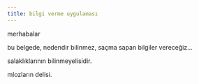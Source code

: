 ```yaml
---
title: bilgi verme uygulaması
---
```


merhabalar

bu belgede, nedendir bilinmez, saçma sapan bilgiler vereceğiz...

salaklıklarının bilinmeyelisidir.

mlozların delisi.
